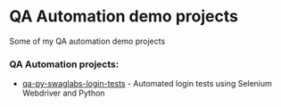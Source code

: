# QA Automation demo projects
Some of my QA automation demo projects

### QA Automation projects:

- [qa-py-swaglabs-login-tests](https://github.com/valeriybercha/qa-automation/qa-py-swaglabs-login-tests) - Automated login tests using Selenium Webdriver and Python